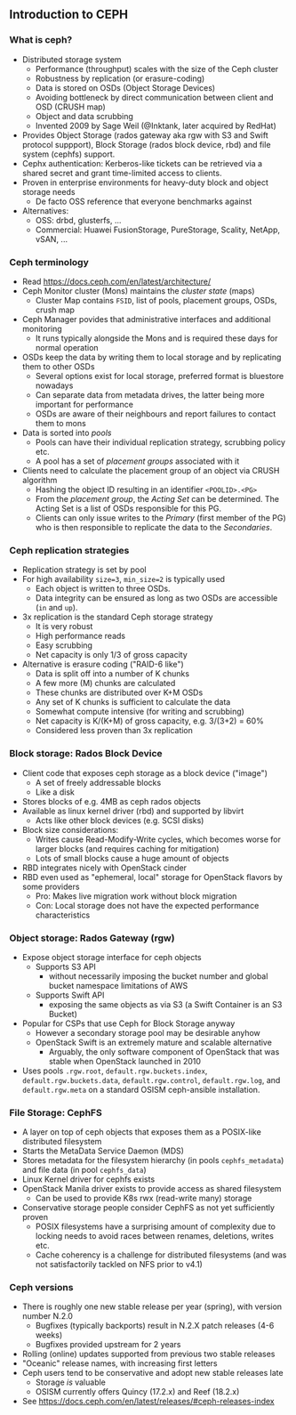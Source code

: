 ## Introduction to CEPH

### What is ceph?
* Distributed storage system
    - Performance (throughput) scales with the size of the Ceph cluster
    - Robustness by replication (or erasure-coding)
    - Data is stored on OSDs (Object Storage Devices)
    - Avoiding bottleneck by direct communication between client and OSD (CRUSH map)
    - Object and data scrubbing
    - Invented 2009 by Sage Weil (@Inktank, later acquired by RedHat)
* Provides Object Storage (rados gateway aka rgw with S3 and Swift protocol suppport),
  Block Storage (rados block device, rbd) and file system (cephfs) support.
* Cephx authentication: Kerberos-like tickets can be retrieved via a shared secret and
  grant time-limited access to clients.
* Proven in enterprise environments for heavy-duty block and object storage needs
    - De facto OSS reference that everyone benchmarks against
* Alternatives:
    - OSS: drbd, glusterfs, ...
    - Commercial: Huawei FusionStorage, PureStorage, Scality, NetApp, vSAN, ...

### Ceph terminology
* Read <https://docs.ceph.com/en/latest/architecture/>
* Ceph Monitor cluster (Mons) maintains the *cluster state* (maps)
    - Cluster Map contains `FSID`, list of pools, placement groups, OSDs, crush map
* Ceph Manager povides that administrative interfaces and additional monitoring
    - It runs typically alongside the Mons and is required these days for normal operation
* OSDs keep the data by writing them to local storage and by replicating them to other OSDs
    - Several options exist for local storage, preferred format is bluestore nowadays
    - Can separate data from metadata drives, the latter being more important for performance
    - OSDs are aware of their neighbours and report failures to contact them to mons
* Data is sorted into *pools*
    - Pools can have their individual replication strategy, scrubbing policy etc.
    - A pool has a set of *placement groups* associated with it
* Clients need to calculate the placement group of an object via CRUSH algorithm
    - Hashing the object ID resulting in an identifier `<POOLID>.<PG>`
    - From the *placement group*, the *Acting Set* can be determined. The Acting Set 
      is a list of OSDs responsible for this PG.
    - Clients can only issue writes to the *Primary* (first member of the PG) who is
      then responsible to replicate the data to the *Secondaries*.

### Ceph replication strategies
* Replication strategy is set by pool
* For high availability `size=3`, `min_size=2` is typically used
    - Each object is written to three OSDs.
    - Data integrity can be ensured as long as two OSDs are accessible (`in` and `up`).
* 3x replication is the standard Ceph storage strategy
    - It is very robust
    - High performance reads
    - Easy scrubbing
    - Net capacity is only 1/3 of gross capacity
* Alternative is erasure coding ("RAID-6 like")
    - Data is split off into a number of K chunks
    - A few more (M) chunks are calculated
    - These chunks are distributed over K+M OSDs
    - Any set of K chunks is sufficient to calculate the data
    - Somewhat compute intensive (for writing and scrubbing)
    - Net capacity is K/(K+M) of gross capacity, e.g. 3/(3+2) = 60%
    - Considered less proven than 3x replication

### Block storage: Rados Block Device
* Client code that exposes ceph storage as a block device ("image")
    - A set of freely addressable blocks
    - Like a disk
* Stores blocks of e.g. 4MB as ceph rados objects
* Available as linux kernel driver (rbd) and supported by libvirt
    - Acts like other block devices (e.g. SCSI disks)
* Block size considerations:
    - Writes cause Read-Modify-Write cycles, which becomes worse for larger blocks
      (and requires caching for mitigation)
    - Lots of small blocks cause a huge amount of objects
* RBD integrates nicely with OpenStack cinder
* RBD even used as "ephemeral, local" storage for OpenStack flavors by some providers
    - Pro: Makes live migration work without block migration
    - Con: Local storage does not have the expected performance characteristics

### Object storage: Rados Gateway (rgw)
* Expose object storage interface for ceph objects
    - Supports S3 API
        - without necessarily imposing the bucket number and global bucket namespace limitations of AWS
    - Supports Swift API
        - exposing the same objects as via S3 (a Swift Container is an S3 Bucket)
* Popular for CSPs that use Ceph for Block Storage anyway
    - However a secondary storage pool may be desirable anyhow
    - OpenStack Swift is an extremely mature and scalable alternative
        * Arguably, the only software component of OpenStack that was stable when OpenStack launched in 2010
* Uses pools `.rgw.root`, `default.rgw.buckets.index`, `default.rgw.buckets.data`, `default.rgw.control`,
    `default.rgw.log`, and `default.rgw.meta` on a standard OSISM ceph-ansible installation.

### File Storage: CephFS
* A layer on top of ceph objects that exposes them as a POSIX-like distributed filesystem
* Starts the MetaData Service Daemon (MDS)
* Stores metadata for the filesystem hierarchy (in pools `cephfs_metadata`) and file data (in pool `cephfs_data`)
* Linux Kernel driver for cephfs exists
* OpenStack Manila driver exists to provide access as shared filesystem
    - Can be used to provide K8s rwx (read-write many) storage
* Conservative storage people consider CephFS as not yet sufficiently proven
    - POSIX filesystems have a surprising amount of complexity due to locking needs to avoid races between
      renames, deletions, writes etc.
    - Cache coherency is a challenge for distributed filesystems (and was not satisfactorily tackled
      on NFS prior to v4.1)

### Ceph versions
* There is roughly one new stable release per year (spring), with version number N.2.0
    - Bugfixes (typically backports) result in N.2.X patch releases (4-6 weeks)
    - Bugfixes provided upstream for 2 years
* Rolling (online) updates supported from previous two stable releases
* "Oceanic" release names, with increasing first letters
* Ceph users tend to be conservative and adopt new stable releases late
    - Storage *is* valuable
    - OSISM currently offers Quincy (17.2.x) and Reef (18.2.x)
* See <https://docs.ceph.com/en/latest/releases/#ceph-releases-index>
